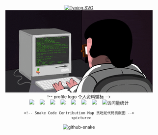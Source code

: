 <div align="center">
      <div align="center">
        <a href="https://dreamxingchen.asia/">
          <img src="https://readme-typing-svg.demolab.com?font=Fira+Code&pause=1000&width=435&lines=console.log(%22Hello%2C%20World%22);小邹同学祝您今天愉快!&center=true&size=27" alt="Typing SVG" />
        </a>
      </div>
<img src="img/敲代码.gif"><br>
!-- profile logo 个人资料徽标 -->
        <div align="center">
    <a href="https://dreamxingchen.asia/"><img src="https://img.shields.io/badge/Website-博客-blue" /></a>&emsp;
    <a href="https://twitter.com/sun0225SUN/"><img src="https://img.shields.io/badge/Twitter-推特-blue" /></a>&emsp;
    <a href="https://www.youtube.com/@sun0225SUN"><img src="https://img.shields.io/badge/YouTube-油管-c32136" /></a>&emsp;
    <a href="https://box.sunguoqi.com/weixin_mp"><img src="https://img.shields.io/badge/WeChat-微信-07c160" /></a>&emsp;
    <a href="https://space.bilibili.com/448488855/"><img src="https://img.shields.io/badge/Bilibili-B站-ff69b4" /></a>&emsp;
    <a href="https://blog.csdn.net/weixin_50915462/"><img src="https://img.shields.io/badge/CSDN-论坛-c32136" /></a>&emsp;
    <a href="https://www.zhihu.com/people/sunguoqi/"><img src="https://img.shields.io/badge/Zhihu-知乎-blue" /></a>&emsp;
    <!-- visitor statistics logo 访问量统计徽标 -->
    <img src="https://komarev.com/ghpvc/?username=sun0225SUN&label=Views&color=0e75b6&style=flat" alt="访问量统计" />
  </div>
      
    <!-- Snake Code Contribution Map 贪吃蛇代码贡献图 -->
      <picture>
  <source media="(prefers-color-scheme: dark)" srcset="https://cdn.jsdelivr.net/gh/Dream935/Dream935/profile-snake-contrib/github-contribution-grid-snake-dark.svg" />
  <source media="(prefers-color-scheme: light)" srcset="https://cdn.jsdelivr.net/gh/Dream935/Dream935/profile-snake-contrib/github-contribution-grid-snake.svg" />
  <img alt="github-snake" src="https://cdn.jsdelivr.net/gh/Dream935/Dream935/profile-snake-contrib/github-contribution-grid-snake-dark.svg" />
</picture>
</div>

